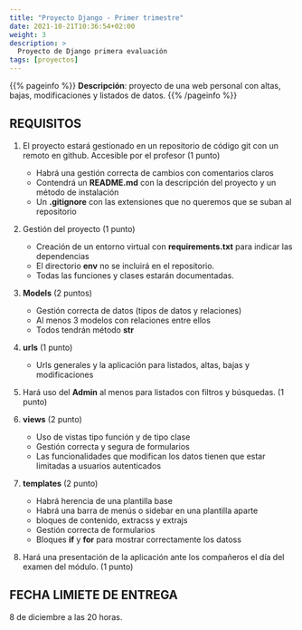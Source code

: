 ```yaml
---
title: "Proyecto Django - Primer trimestre"
date: 2021-10-21T10:36:54+02:00
weight: 3
description: >
  Proyecto de Django primera evaluación
tags: [proyectos]
---
```


{{% pageinfo %}}
**Descripción**: proyecto de una web personal con altas, bajas, modificaciones y listados de datos.
{{% /pageinfo %}}

## REQUISITOS

1. El proyecto estará gestionado en un repositorio de código git con un remoto en github. Accesible por el profesor (1 punto) 
    * Habrá una gestión correcta de cambios con comentarios claros
    * Contendrá un **README.md** con la descripción del proyecto y un método de instalación
    * Un **.gitignore** con las extensiones que no queremos que se suban al repositorio

1. Gestión del proyecto (1 punto)
    * Creación de un entorno virtual con **requirements.txt** para indicar las dependencias
    * El directorio **env** no se incluirá en el repositorio.
    * Todas las funciones y clases estarán documentadas. 

1. **Models** (2 puntos)
     * Gestión correcta de datos (tipos de datos y relaciones)   
     * Al menos 3 modelos con relaciones entre ellos
     * Todos tendrán método **__str__**

1. **urls** (1 punto)
      * Urls generales y la aplicación para listados, altas, bajas y modificaciones

1. Hará uso del **Admin** al menos para listados con filtros y búsquedas. (1 punto)

1. **views** (2 punto)
    * Uso de vistas tipo función y de tipo clase
    * Gestión correcta y segura de formularios
    * Las funcionalidades que modifican los datos tienen que estar limitadas a usuarios autenticados

1. **templates** (2 punto)
    * Habrá herencia de una plantilla base
    * Habrá una barra de menús o sidebar en una plantilla aparte
    * bloques de contenido, extracss y extrajs 
    * Gestión correcta de formularios
    * Bloques **if** y **for** para mostrar correctamente los datoss
  

2. Hará una presentación de la aplicación ante los compañeros el día del examen del módulo. (1 punto)

## FECHA LIMIETE DE ENTREGA
8 de diciembre a las 20 horas. 



